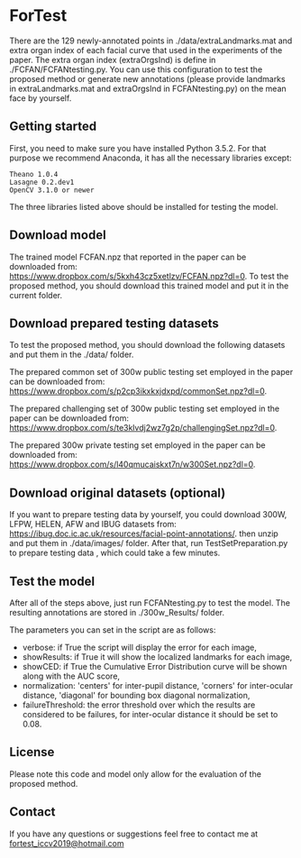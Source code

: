 # ForTest

There are the 129 newly-annotated points in ./data/extraLandmarks.mat and extra organ index of each facial curve that used in the experiments of the paper. The extra organ index (extraOrgsInd) is define in ./FCFAN/FCFANtesting.py. You can use this configuration to test the proposed method or generate new annotations (please provide landmarks in extraLandmarks.mat and extraOrgsInd in FCFANtesting.py) on the mean face by yourself.

## Getting started
First, you need to make sure you have installed Python 3.5.2. For that purpose we recommend Anaconda, it has all the necessary libraries except:

    Theano 1.0.4
    Lasagne 0.2.dev1
    OpenCV 3.1.0 or newer
    
The three libraries listed above should be installed for testing the model.

## Download model
The trained model FCFAN.npz that reported in the paper can be downloaded from:
https://www.dropbox.com/s/5kxh43cz5xetlzv/FCFAN.npz?dl=0.
To test the proposed method, you should download this trained model and put it in the current folder.

## Download prepared testing datasets
To test the proposed method, you should download the following datasets and put them in the ./data/ folder.

The prepared common set of 300w public testing set employed in the paper can be downloaded from:
https://www.dropbox.com/s/p2cp3ikxkxjdxpd/commonSet.npz?dl=0.

The prepared challenging set of 300w public testing set employed in the paper can be downloaded from:
https://www.dropbox.com/s/te3klvdj2wz7g2p/challengingSet.npz?dl=0.

The prepared 300w private testing set employed in the paper can be downloaded from:
https://www.dropbox.com/s/l40qmucaiskxt7n/w300Set.npz?dl=0.

## Download original datasets (optional)
If you want to prepare testing data by yourself, you could download 300W, LFPW, HELEN, AFW and IBUG datasets from:
https://ibug.doc.ic.ac.uk/resources/facial-point-annotations/.
then unzip and put them in ./data/images/ folder. After that, run TestSetPreparation.py to prepare testing data , which could take a few minutes.

## Test the model
After all of the steps above, just run FCFANtesting.py to test the model. The resulting annotations are stored in ./300w_Results/ folder.

The parameters you can set in the script are as follows:
* verbose: if True the script will display the error for each image,
* showResults: if True it will show the localized landmarks for each image,
* showCED: if True the Cumulative Error Distribution curve will be shown along with the AUC score,
* normalization: 'centers' for inter-pupil distance, 'corners' for inter-ocular distance, 'diagonal' for bounding box diagonal normalization,
* failureThreshold: the error threshold over which the results are considered to be failures, for inter-ocular distance it should be set to 0.08.

## License
Please note this code and model only allow for the evaluation of the proposed method.

## Contact
If you have any questions or suggestions feel free to contact me at fortest_iccv2019@hotmail.com
